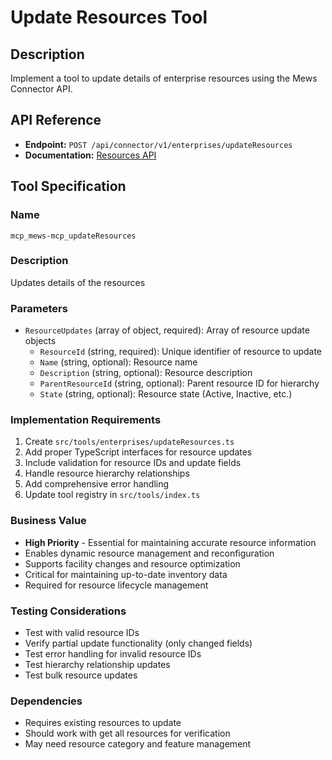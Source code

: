 # Update Resources Tool

## Description
Implement a tool to update details of enterprise resources using the Mews Connector API.

## API Reference
- **Endpoint:** `POST /api/connector/v1/enterprises/updateResources`
- **Documentation:** [Resources API](https://mews-systems.gitbook.io/connector-api/operations/enterprises#update-resources)

## Tool Specification

### Name
`mcp_mews-mcp_updateResources`

### Description
Updates details of the resources

### Parameters
- `ResourceUpdates` (array of object, required): Array of resource update objects
  - `ResourceId` (string, required): Unique identifier of resource to update
  - `Name` (string, optional): Resource name
  - `Description` (string, optional): Resource description
  - `ParentResourceId` (string, optional): Parent resource ID for hierarchy
  - `State` (string, optional): Resource state (Active, Inactive, etc.)

### Implementation Requirements
1. Create `src/tools/enterprises/updateResources.ts`
2. Add proper TypeScript interfaces for resource updates
3. Include validation for resource IDs and update fields
4. Handle resource hierarchy relationships
5. Add comprehensive error handling
6. Update tool registry in `src/tools/index.ts`

### Business Value
- **High Priority** - Essential for maintaining accurate resource information
- Enables dynamic resource management and reconfiguration
- Supports facility changes and resource optimization
- Critical for maintaining up-to-date inventory data
- Required for resource lifecycle management

### Testing Considerations
- Test with valid resource IDs
- Verify partial update functionality (only changed fields)
- Test error handling for invalid resource IDs
- Test hierarchy relationship updates
- Test bulk resource updates

### Dependencies
- Requires existing resources to update
- Should work with get all resources for verification
- May need resource category and feature management 